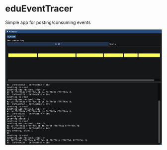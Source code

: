 # eduEventTracer
Simple app for posting/consuming events


![](https://github.com/m16a/eduEventTracer/blob/master/ui.png)
